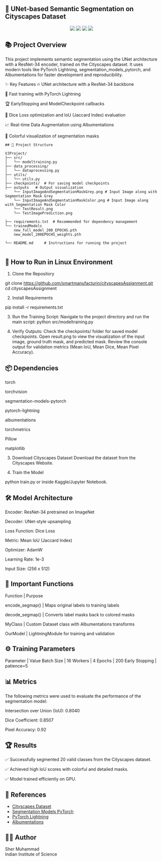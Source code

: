 ## 🧠 UNet-based Semantic Segmentation on Cityscapes Dataset
<div align="center">
    <img src="https://img.shields.io/badge/PyTorch-1.13%2B-red" />
    <img src="https://img.shields.io/badge/PyTorchLightning-2.0-blue" />
    <img src="https://img.shields.io/badge/Albumentations-Transforms-success" /> 
    <img src="https://img.shields.io/badge/Cityscapes-Dataset-orange" /> 
</div>

## 📚 Project Overview

This project implements semantic segmentation using the UNet architecture with a ResNet-34 encoder, trained on the Cityscapes dataset.
It uses modern tools like PyTorch Lightning, segmentation_models_pytorch, and Albumentations for faster development and reproducibility.

✨ Key Features
🔥 UNet architecture with a ResNet-34 backbone

🚀 Fast training with PyTorch Lightning

🏆 EarlyStopping and ModelCheckpoint callbacks

🎯 Dice Loss optimization and IoU (Jaccard Index) evaluation

📈 Real-time Data Augmentation using Albumentations

🎨 Colorful visualization of segmentation masks

```
## 📂 Project Structure

VJProject/
├── src/
│   └── modeltraining.py
├── data_processing/
│   └── dataprocessing.py
├── utils/
│   └── utils.py
├── checkpoints/  # For saving model checkpoints
├── outputs   # Output visualization
    └── InputImageAndSegmentationMaskGrey.png # Input Image along with Segmentation Mask Grey
    └── InputImageAndSegmentationMaskColor.png # Input Image along with Segmentation Mask Color
    └── TestResult.png
    └── TestImagePrediction.png
    
├── requirements.txt  # Recommended for dependency management
└── trainedModels
    new_full_model_200_EPOCHS.pth
    new_model_200EPOCHS_weights.pth
    
└── README.md     # Instructions for running the project            


```
## 🚀 How to Run in Linux Environment

1. Clone the Repository

git clone https://github.com/smartmanufacturin/cityscapesAssignment.git
cd cityscapesAssignment


2. Install Requirements

pip install -r requirements.txt

3. Run the Training Script:
Navigate to the project directory and run the main script:
python src/modeltraining.py

4. Verify Outputs:
Check the checkpoints/ folder for saved model checkpoints.
Open result.png to view the visualization of the input image, ground truth mask, and predicted mask.
Review the console output for validation metrics (Mean IoU, Mean Dice, Mean Pixel Accuracy).

## 📦 Dependencies

torch

torchvision

segmentation-models-pytorch

pytorch-lightning

albumentations

torchmetrics

Pillow

matplotlib

3. Download Cityscapes Dataset
Download the dataset from the Cityscapes Website.


4. Train the Model

python train.py
or inside Kaggle/Jupyter Notebook.

## 🛠️ Model Architecture
Encoder: ResNet-34 pretrained on ImageNet

Decoder: UNet-style upsampling

Loss Function: Dice Loss

Metric: Mean IoU (Jaccard Index)

Optimizer: AdamW

Learning Rate: 1e-3

Input Size: (256 x 512)


## 🧩 Important Functions

Function                     | Purpose

encode_segmap()              | Maps original labels to training labels

decode_segmap()              | Converts label masks back to colored masks

MyClass                      | Custom Dataset class with Albumentations transforms

OurModel                     | LightningModule for training and validation


## ⚙️ Training Parameters

Parameter         | Value
Batch Size        | 16
Workers           | 4
Epochs            | 200
Early Stopping    | patience=5



## 📊 Metrics
The following metrics were used to evaluate the performance of the segmentation model:

Intersection over Union (IoU): 0.8040

Dice Coefficient: 0.8507

Pixel Accuracy: 0.92


## 🏆 Results

✅ Successfully segmented 20 valid classes from the Cityscapes dataset.

✅ Achieved high IoU scores with colorful and detailed masks.

✅ Model trained efficiently on GPU.


## 📑 References

- [Cityscapes Dataset](https://www.cityscapes-dataset.com/)
- [Segmentation Models PyTorch](https://github.com/qubvel/segmentation_models.pytorch)
- [PyTorch Lightning](https://lightning.ai/docs/pytorch/stable/)
- [Albumentations](https://albumentations.ai/)



## 🧑‍💻 Author

Sher Muhammad  
Indian Institute of Science



